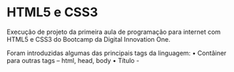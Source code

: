 # HTML5 e CSS3
Execução de projeto da primeira aula de programação para internet com HTML5 e CSS3 do Bootcamp da Digital Innovation One.

Foram introduzidas algumas das principais tags da linguagem:
•	Contâiner para outras tags – html, head, body
•	Título - <title>
•	Cabeçalhos - <header>
•	Sessões - <sections>
•	Fonte de título - <h1, h2, ...>
•	Tag de navegação - <nav>
•	Marcadores de lista não numerados - <ul>
•	Parágrafo - <p>
•	Hyperlink - <a>
•	Divisão de estrutura - <div>
•	Inserção de imagem - <img>

Também foi criado um documento em CSS3 para gerenciar o estilo da folha, usanco basicamente:
•	background-color: define a cor de fundo do elemento
•	color: define a cor do texto contido no elemento
•	margin-*: define as margens entre o elemento e a área exterior a ele
•	width: define a largura do elemento
•	font-size: define o tamanho da fonte dentro daquele elemento
•	font-family: define qual a fonte do elemento.
